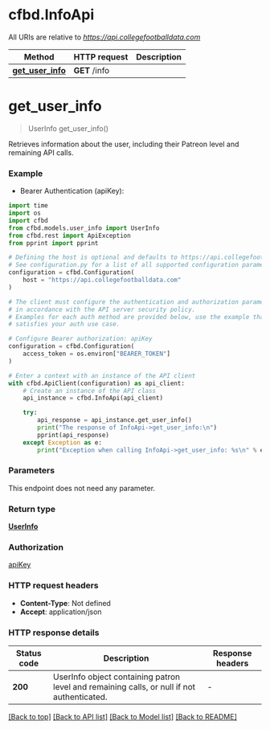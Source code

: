 # cfbd.InfoApi

All URIs are relative to *https://api.collegefootballdata.com*

Method | HTTP request | Description
------------- | ------------- | -------------
[**get_user_info**](InfoApi.md#get_user_info) | **GET** /info | 


# **get_user_info**
> UserInfo get_user_info()



Retrieves information about the user, including their Patreon level and remaining API calls.

### Example

* Bearer Authentication (apiKey):
```python
import time
import os
import cfbd
from cfbd.models.user_info import UserInfo
from cfbd.rest import ApiException
from pprint import pprint

# Defining the host is optional and defaults to https://api.collegefootballdata.com
# See configuration.py for a list of all supported configuration parameters.
configuration = cfbd.Configuration(
    host = "https://api.collegefootballdata.com"
)

# The client must configure the authentication and authorization parameters
# in accordance with the API server security policy.
# Examples for each auth method are provided below, use the example that
# satisfies your auth use case.

# Configure Bearer authorization: apiKey
configuration = cfbd.Configuration(
    access_token = os.environ["BEARER_TOKEN"]
)

# Enter a context with an instance of the API client
with cfbd.ApiClient(configuration) as api_client:
    # Create an instance of the API class
    api_instance = cfbd.InfoApi(api_client)

    try:
        api_response = api_instance.get_user_info()
        print("The response of InfoApi->get_user_info:\n")
        pprint(api_response)
    except Exception as e:
        print("Exception when calling InfoApi->get_user_info: %s\n" % e)
```



### Parameters
This endpoint does not need any parameter.

### Return type

[**UserInfo**](UserInfo.md)

### Authorization

[apiKey](../README.md#apiKey)

### HTTP request headers

 - **Content-Type**: Not defined
 - **Accept**: application/json

### HTTP response details
| Status code | Description | Response headers |
|-------------|-------------|------------------|
**200** | UserInfo object containing patron level and remaining calls, or null if not authenticated. |  -  |

[[Back to top]](#) [[Back to API list]](../README.md#documentation-for-api-endpoints) [[Back to Model list]](../README.md#documentation-for-models) [[Back to README]](../README.md)

